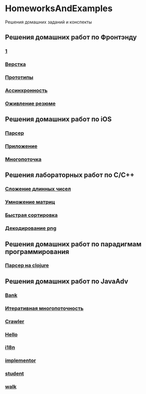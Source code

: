 # HomeworksAndExamples
Решения домашних заданий и конспекты
## Решения домашних работ по Фронтэнду
### [1](https://github.com/timartim/HomeworksAndExamples/blob/main/frontend/1.js)
### [Верстка](https://github.com/timartim/HomeworksAndExamples/blob/main/frontend/rezume.html)
### [Прототипы](https://github.com/timartim/HomeworksAndExamples/blob/main/frontend/prototype.js)
### [Ассинхронность](https://github.com/timartim/HomeworksAndExamples/blob/main/frontend/crawler.js)
### [Оживление резюме](https://github.com/timartim/HomeworksAndExamples/blob/main/frontend/liverezume.html)
## Решения домашних работ по iOS
### [Парсер](https://github.com/timartim/HomeworksAndExamples/tree/main/iOS/parser/HW1Ios.playground)
### [Приложение](https://github.com/timartim/HomeworksAndExamples/tree/main/iOS/app)
### [Многопоточка](https://github.com/timartim/HomeworksAndExamples/tree/main/iOS/multithread)
## Решения лабораторных работ по C/C++
### [Сложение длинных чисел](https://github.com/timartim/HomeworksAndExamples/tree/main/C%20and%20C%2B%2B/SumOfLongNumbers)
### [Умножение матриц](https://github.com/timartim/HomeworksAndExamples/tree/main/C%20and%20C%2B%2B/matrixMultiplication)
### [Быстрая сортировка](https://github.com/timartim/HomeworksAndExamples/tree/main/C%20and%20C%2B%2B/quickSort)
### [Декодирование png](https://github.com/timartim/HomeworksAndExamples/tree/main/C%20and%20C%2B%2B/decodingPng)
## Решения домашних работ по парадигмам программирования
### [Парсер на clojure](https://github.com/timartim/HomeworksAndExamples/blob/main/paradigms/expression.clj)
## Решения домашних работ по JavaAdv
### [Bank](https://github.com/timartim/HomeworksAndExamples/tree/main/JavaAdv/java-solutions/info/kgeorgiy/ja/kornilev/bank)
### [Итеративная многопоточность](https://github.com/timartim/HomeworksAndExamples/tree/main/JavaAdv/java-solutions/info/kgeorgiy/ja/kornilev/concurrent)
### [Crawler](https://github.com/timartim/HomeworksAndExamples/tree/main/JavaAdv/java-solutions/info/kgeorgiy/ja/kornilev/crawler)
### [Hello](https://github.com/timartim/HomeworksAndExamples/tree/main/JavaAdv/java-solutions/info/kgeorgiy/ja/kornilev/hello)
### [i18n](https://github.com/timartim/HomeworksAndExamples/tree/main/JavaAdv/java-solutions/info/kgeorgiy/ja/kornilev/i18n)
### [implementor](https://github.com/timartim/HomeworksAndExamples/tree/main/JavaAdv/java-solutions/info/kgeorgiy/ja/kornilev/implementor)
### [student](https://github.com/timartim/HomeworksAndExamples/tree/main/JavaAdv/java-solutions/info/kgeorgiy/ja/kornilev/student)
### [walk](https://github.com/timartim/HomeworksAndExamples/tree/main/JavaAdv/java-solutions/info/kgeorgiy/ja/kornilev/walk)















